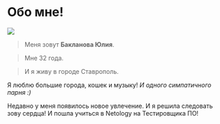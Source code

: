 # Обо мне!

![](/images/IMG-20190927-WA0012.jpg)

>Меня зовут **Бакланова Юлия**.

>Мне 32 года.

>И я живу в городе Ставрополь.

Я люблю большие города, кошек и музыку! _И одного симпатичного парня :)_

Недавно у меня появилось новое увлечение. И я решила следовать зову сердца! И пошла учиться в Netology на Тестировщика ПО!